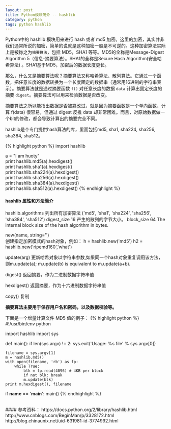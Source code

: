 ```yaml
---
layout: post
title: Python模块简介 -- hashlib
category: python
tags: python hashlib
---
```


Python中的 hashlib 模块用来进行 hash 或者 md5 加密。这里的加密，其实并非我们通常所说的加密，简单的说就是这种加密一般是不可逆的。这种加密算法实际上是被称之为`摘要算法`，包括 MD5，SHA1 等等。MD5的全称是Message-Digest Algorithm 5（信息-摘要算法）。SHA1的全称是Secure Hash Algorithm(安全哈希算法) 。SHA1基于MD5，加密后的数据长度更长。

那么，什么又是摘要算法呢？摘要算法又称哈希算法、散列算法。它通过一个函数，把任意长度的数据转换为一个长度固定的数据串（通常用16进制的字符串表示）。摘要算法就是通过摘要函数 `f()` 对任意长度的数据 `data` 计算出固定长度的摘要 `digest`。摘要算法可以用来检验数据是否改变。

摘要算法之所以能指出数据是否被篡改过，就是因为摘要函数是一个单向函数，计算 f(data) 很容易，但通过 digest 反推 data 却非常困难。而且，对原始数据做一个bit的修改，都会导致计算出的摘要完全不同。

hashlib是个专门提供hash算法的库，里面包括md5, sha1, sha224, sha256, sha384, sha512。

{% highlight python %}
import hashlib

a = "I am huoty"  
print hashlib.md5(a).hexdigest()  
print hashlib.sha1(a).hexdigest()  
print hashlib.sha224(a).hexdigest()  
print hashlib.sha256(a).hexdigest()  
print hashlib.sha384(a).hexdigest()  
print hashlib.sha512(a).hexdigest()
{% endhighlight %}

#### hashlib 属性和方法简介

<div class="hblock">
hashlib.algorithms      列出所有加密算法 ('md5', 'sha1', 'sha224', 'sha256', 'sha384', 'sha512')   
digest_size       16 产生的散列的字节大小。 
block_size         64 The internal block size of the hash algorithm in bytes.

new(name, string='')  
 创建指定加密模式的hash对象，例如：
h = hashlib.new('md5')
h2 = hashlib.new('ripemd160','what')

update(arg)
更新哈希对象以字符串参数,如果同一个hash对象重复调用该方法，则m.update(a); m.update(b) is equivalent to m.update(a+b).

digest()
返回摘要，作为二进制数据字符串值

hexdigest()
返回摘要，作为十六进制数据字符串值

copy()
复制
</div>

**摘要算法主要用于保存用户名和密码，以及数据校验等。**

下面是一个增量计算文件 MD5 值的例子：
{% highlight python %}
#!/usr/bin/env python

import hashlib
import sys

def main():
    if len(sys.argv) != 2:
        sys.exit('Usage: %s file' % sys.argv[0])

    filename = sys.argv[1]
    m = hashlib.md5()
    with open(filename, 'rb') as fp:
        while True:
            blk = fp.read(4096) # 4KB per block
            if not blk: break
            m.update(blk)
    print m.hexdigest(), filename

if __name__ == '__main__':
    main()
{% endhighlight %}

<br/>
#### 参考资料：
https://docs.python.org/2/library/hashlib.html
http://www.cnblogs.com/BeginMan/p/3328172.html
http://blog.chinaunix.net/uid-631981-id-3774992.html